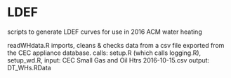 # LDEF

scripts to generate LDEF curves for use in 2016 ACM water heating

readWHdata.R
  imports, cleans & checks data from a csv file exported from the CEC appliance database.
    calls:  setup.R (which calls logging.R), setup_wd.R, 
    input:  CEC Small Gas and Oil Htrs 2016-10-15.csv
    output: DT_WHs.RData


